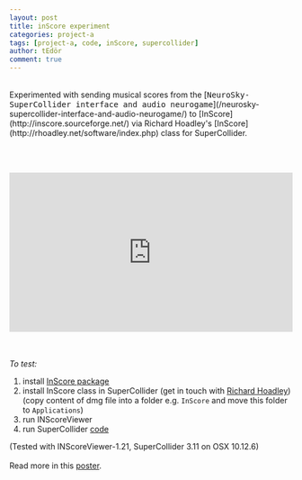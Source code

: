```yaml
---
layout: post
title: inScore experiment
categories: project-a
tags: [project-a, code, inScore, supercollider]
author: tEdör
comment: true
---
```

<br>
Experimented with sending musical scores from the [<kbd>NeuroSky-SuperCollider interface and audio neurogame</kbd>](/neurosky-supercollider-interface-and-audio-neurogame/) to [InScore](http://inscore.sourceforge.net/) via Richard Hoadley's [InScore](http://rhoadley.net/software/index.php) class for SuperCollider.

<br><br>

<div style="left: 0; width: 100%; height: 0; position: relative; padding-bottom: 56.2493%;"><iframe src="https://www.youtube.com/embed/PDo3J7MHPGg?rel=0&amp;showinfo=0" style="border: 0; top: 0; left: 0; width: 100%; height: 100%; position: absolute;" allowfullscreen scrolling="no"></iframe></div>


<br><br>
_To test:_

1. install [InScore package](http://inscore.sourceforge.net/#download)
2. install InScore class in SuperCollider (get in touch with [Richard Hoadley](http://rhoadley.net/)) (copy content of dmg file into a folder e.g. `InScore` and move this folder to `Applications`)
3. run INScoreViewer
4. run SuperCollider [code](https://github.com/krisztian-hofstadter-tedor/NeuroSky-SuperCollider/tree/master/sequencer/InScore)

(Tested with INScoreViewer-1.21, SuperCollider 3.11 on OSX 10.12.6)
<br><br>
Read more in this [poster](/ARU-research-conference-poster/).
